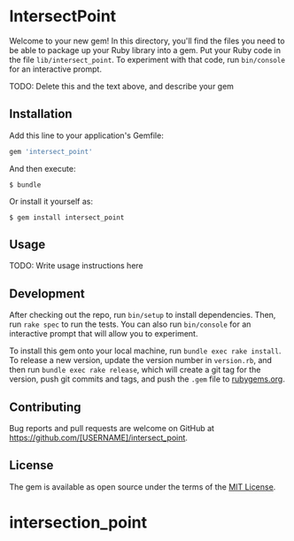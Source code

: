# IntersectPoint

Welcome to your new gem! In this directory, you'll find the files you need to be able to package up your Ruby library into a gem. Put your Ruby code in the file `lib/intersect_point`. To experiment with that code, run `bin/console` for an interactive prompt.

TODO: Delete this and the text above, and describe your gem

## Installation

Add this line to your application's Gemfile:

```ruby
gem 'intersect_point'
```

And then execute:

    $ bundle

Or install it yourself as:

    $ gem install intersect_point

## Usage

TODO: Write usage instructions here

## Development

After checking out the repo, run `bin/setup` to install dependencies. Then, run `rake spec` to run the tests. You can also run `bin/console` for an interactive prompt that will allow you to experiment.

To install this gem onto your local machine, run `bundle exec rake install`. To release a new version, update the version number in `version.rb`, and then run `bundle exec rake release`, which will create a git tag for the version, push git commits and tags, and push the `.gem` file to [rubygems.org](https://rubygems.org).

## Contributing

Bug reports and pull requests are welcome on GitHub at https://github.com/[USERNAME]/intersect_point.


## License

The gem is available as open source under the terms of the [MIT License](http://opensource.org/licenses/MIT).

# intersection_point
